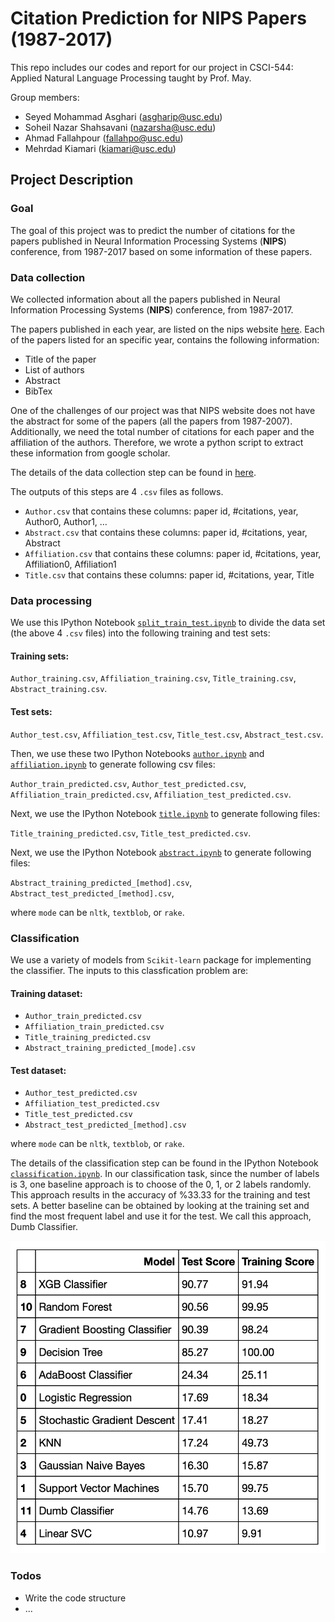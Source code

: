 
# Citation Prediction for NIPS Papers (1987-2017)

This repo includes our codes and report for our project in CSCI-544: Applied Natural Language Processing taught by Prof. May.

Group members:

 - Seyed Mohammad Asghari (asgharip@usc.edu)
 - Soheil Nazar Shahsavani (nazarsha@usc.edu)
 - Ahmad Fallahpour (fallahpo@usc.edu)
 - Mehrdad Kiamari (kiamari@usc.edu)

## Project Description
### Goal
The goal of this project was to predict the number of citations for the papers published in Neural Information Processing Systems (**NIPS**) conference, from 1987-2017 based on some information of these papers.

### Data collection
We collected information about all the papers published in Neural Information Processing Systems (**NIPS**) conference, from 1987-2017. 

The papers published in each year, are listed on the nips website [here](https://papers.nips.cc/book/advances-in-neural-information-processing-systems-26-2017). Each of the papers listed for an specific year, contains the following information:

- Title of the paper
- List of authors
- Abstract
- BibTex 

One of the challenges of our project was that NIPS website does not have the abstract for some of the papers (all the papers from 1987-2007). Additionally, we need the total number of citations for each paper and the affiliation of the authors. Therefore, we wrote a python script to extract these information from google scholar.

The details of the data collection step can be found in [here](./data_collection.md).

The outputs of this steps are 4 `.csv` files as follows.

- `Author.csv` that contains these columns: paper id, #citations, year, Author0, Author1, …
- `Abstract.csv` that contains these columns: paper id, #citations, year, Abstract
- `Affiliation.csv` that contains these columns: paper id, #citations, year, Affiliation0, Affiliation1
- `Title.csv` that contains these columns: paper id, #citations, year, Title

### Data processing

We use this IPython Notebook [`split_train_test.ipynb`](./split_train_test.ipynb) to divide the data set (the above 4 `.csv` files) into the following training and test sets:

#### Training sets:
`Author_training.csv`, 
`Affiliation_training.csv`, 
`Title_training.csv`, 
`Abstract_training.csv`.

#### Test sets:
`Author_test.csv`, 
`Affiliation_test.csv`, 
`Title_test.csv`, 
`Abstract_test.csv`.

Then, we use these two IPython Notebooks [`author.ipynb`](./author.ipynb) and [`affiliation.ipynb`](./affiliation.ipynb) to generate following csv files:

`Author_train_predicted.csv`, 
`Author_test_predicted.csv`, 
`Affiliation_train_predicted.csv`, `Affiliation_test_predicted.csv`.

Next, we use the IPython Notebook [`title.ipynb`](./title.ipynb) to generate following files:

`Title_training_predicted.csv`, 
`Title_test_predicted.csv`.

Next, we use the IPython Notebook [`abstract.ipynb`](./abstract.ipynb) to generate following files:

`Abstract_training_predicted_[method].csv`, `Abstract_test_predicted_[method].csv`,

where `mode` can be `nltk`, `textblob`, or `rake`.

### Classification

We use a variety of models from `Scikit-learn` package for implementing the classifier. The inputs to this classfication problem are:

#### Training dataset: 
* `Author_train_predicted.csv` 
* `Affiliation_train_predicted.csv`
* `Title_training_predicted.csv`
* `Abstract_training_predicted_[mode].csv`


#### Test dataset:
* `Author_test_predicted.csv`
* `Affiliation_test_predicted.csv` 
* `Title_test_predicted.csv`
* `Abstract_test_predicted_[method].csv`

where `mode` can be `nltk`, `textblob`, or `rake`.

The details of the classification step can be found in the IPython Notebook [`classification.ipynb`](./classification.ipynb). In our classification task, since the number of labels is 3, one baseline approach is to choose of the 0, 1, or 2 labels randomly. This approach results in the accuracy of %33.33 for the training and test sets. A better baseline can be obtained by looking at the training set and find the most frequent label and use it for the test. We call this approach, Dumb Classifier.

<img src="./figures/classification.png" height="500px" width="600px" >



### Todos

 - Write the code structure
 - ...
